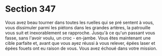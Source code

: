 # Section 347

Vous avez beau tourner dans toutes les ruelles qui se pré sentent
à vous, vous dissimuler parmi les piétons dans les grandes
artères, la patrouille vous suit et inexorablement se rapproche.
Jusqu'à ce qu'un passant vous fasse, sans l'avoir voulu, un croc -
en-jambe. Vous êtes maintenant une cible parfaite et, avant  que
vous ayez réussi à vous relever, épées laser et épées fouets ont eu
raison de vous. Vous avez échoué dans votre mission.